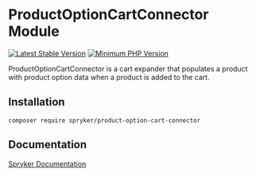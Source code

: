 # ProductOptionCartConnector Module
[![Latest Stable Version](https://poser.pugx.org/spryker/product-option-cart-connector/v/stable.svg)](https://packagist.org/packages/spryker/product-option-cart-connector)
[![Minimum PHP Version](https://img.shields.io/badge/php-%3E%3D%208.0-8892BF.svg)](https://php.net/)

ProductOptionCartConnector is a cart expander that populates a product with product option data when a product is added to the cart.

## Installation

```
composer require spryker/product-option-cart-connector
```

## Documentation

[Spryker Documentation](https://docs.spryker.com)
